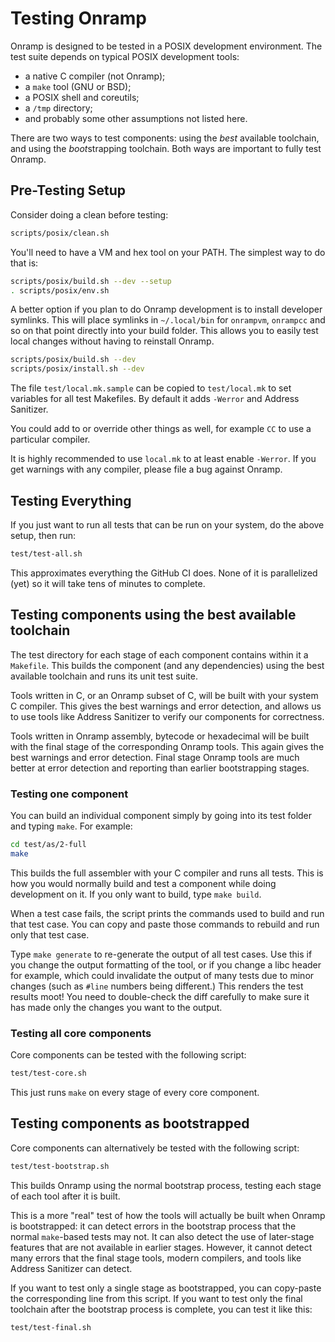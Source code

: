 # Testing Onramp

Onramp is designed to be tested in a POSIX development environment. The test suite depends on typical POSIX development tools:

- a native C compiler (not Onramp);
- a `make` tool (GNU or BSD);
- a POSIX shell and coreutils;
- a `/tmp` directory;
- and probably some other assumptions not listed here.

There are two ways to test components: using the *best* available toolchain, and using the *boot*strapping toolchain. Both ways are important to fully test Onramp.



## Pre-Testing Setup

Consider doing a clean before testing:

```sh
scripts/posix/clean.sh
```

You'll need to have a VM and hex tool on your PATH. The simplest way to do that is:

```sh
scripts/posix/build.sh --dev --setup
. scripts/posix/env.sh
```

A better option if you plan to do Onramp development is to install developer symlinks. This will place symlinks in `~/.local/bin` for `onrampvm`, `onrampcc` and so on that point directly into your build folder. This allows you to easily test local changes without having to reinstall Onramp.

```sh
scripts/posix/build.sh --dev
scripts/posix/install.sh --dev
```

The file `test/local.mk.sample` can be copied to `test/local.mk` to set variables for all test Makefiles. By default it adds `-Werror` and Address Sanitizer.

You could add to or override other things as well, for example `CC` to use a particular compiler.

It is highly recommended to use `local.mk` to at least enable `-Werror`. If you get warnings with any compiler, please file a bug against Onramp.



## Testing Everything

If you just want to run all tests that can be run on your system, do the above setup, then run:

```sh
test/test-all.sh
```

This approximates everything the GitHub CI does. None of it is parallelized (yet) so it will take tens of minutes to complete.



## Testing components using the best available toolchain

The test directory for each stage of each component contains within it a `Makefile`. This builds the component (and any dependencies) using the best available toolchain and runs its unit test suite.

Tools written in C, or an Onramp subset of C, will be built with your system C compiler. This gives the best warnings and error detection, and allows us to use tools like Address Sanitizer to verify our components for correctness.

Tools written in Onramp assembly, bytecode or hexadecimal will be built with the final stage of the corresponding Onramp tools. This again gives the best warnings and error detection. Final stage Onramp tools are much better at error detection and reporting than earlier bootstrapping stages.



### Testing one component

You can build an individual component simply by going into its test folder and typing `make`. For example:

```sh
cd test/as/2-full
make
```

This builds the full assembler with your C compiler and runs all tests. This is how you would normally build and test a component while doing development on it. If you only want to build, type `make build`.

When a test case fails, the script prints the commands used to build and run that test case. You can copy and paste those commands to rebuild and run only that test case.

Type `make generate` to re-generate the output of all test cases. Use this if you change the output formatting of the tool, or if you change a libc header for example, which could invalidate the output of many tests due to minor changes (such as `#line` numbers being different.) This renders the test results moot! You need to double-check the diff carefully to make sure it has made only the changes you want to the output.



### Testing all core components

Core components can be tested with the following script:

```sh
test/test-core.sh
```

This just runs `make` on every stage of every core component.



## Testing components as bootstrapped

Core components can alternatively be tested with the following script:

```sh
test/test-bootstrap.sh
```

This builds Onramp using the normal bootstrap process, testing each stage of each tool after it is built.

This is a more "real" test of how the tools will actually be built when Onramp is bootstrapped: it can detect errors in the bootstrap process that the normal `make`-based tests may not. It can also detect the use of later-stage features that are not available in earlier stages. However, it cannot detect many errors that the final stage tools, modern compilers, and tools like Address Sanitizer can detect.

If you want to test only a single stage as bootstrapped, you can copy-paste the corresponding line from this script. If you want to test only the final toolchain after the bootstrap process is complete, you can test it like this:

```sh
test/test-final.sh
```
